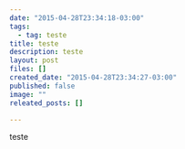 ```yaml
---
date: "2015-04-28T23:34:18-03:00"
tags:
  - tag: teste
title: teste
description: teste
layout: post
files: []
created_date: "2015-04-28T23:34:27-03:00"
published: false
image: ""
releated_posts: []

---
```

<p>teste</p>
